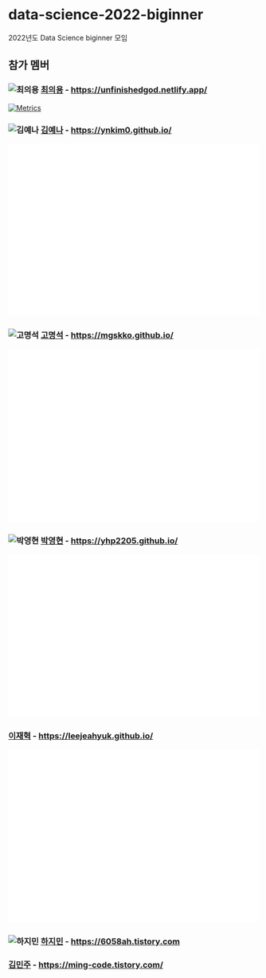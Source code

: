 # data-science-2022-biginner
2022년도 Data Science biginner 모임

## 참가 멤버


### ![최의용](https://avatars.githubusercontent.com/u/38911560?s=32&v=4) [최의용](https://github.com/Unfinishedgod) - https://unfinishedgod.netlify.app/
[![Metrics](https://github.com/Unfinishedgod/Unfinishedgod/blob/main/github-metrics-uiyong.svg)](https://github.com/Unfinishedgod)


### ![김예나](https://avatars.githubusercontent.com/u/80688900?s=32&v=4) [김예나](https://github.com/ynkim0) - https://ynkim0.github.io/  
[![Metrics](https://github.com/ynkim0/ynkim0/blob/main/github-metrics-ynkim0.svg)](https://github.com/ynkim0)

### ![고명석](https://avatars.githubusercontent.com/u/100071667?s=32&v=4) [고명석](https://github.com/mgskko) - https://mgskko.github.io/
[![Metrics](https://github.com/mgskko/mgskko/blob/main/github-metrics-mgskko.svg)](https://github.com/mgskko)

### ![박영현](https://avatars.githubusercontent.com/u/72022988?s=32&v=4) [박영현](https://github.com/yhp2205) - https://yhp2205.github.io/
[![Metrics](https://github.com/yhp2205/yhp2205/blob/main/github-metrics-yhp2205.svg)](https://github.com/yhp2205)

### [이재혁](https://github.com/LeeJeaHyuk) - https://leejeahyuk.github.io/  
[![Metrics](https://github.com/LeeJeaHyuk/LeeJeaHyuk/blob/main/github-metrics-LeejeaHyuk.svg)](https://github.com/LeeJeaHyuk)

### ![하지민](https://avatars.githubusercontent.com/u/78456921?s=32&v=4) [하지민](https://github.com/6058ah) - https://6058ah.tistory.com


### [김민주](https://github.com/MinJoooo) - https://ming-code.tistory.com/


